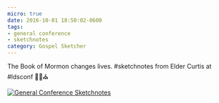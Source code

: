 ```yaml
---
micro: true
date: 2016-10-01 18:50:02-0600
tags:
- general conference
- sketchnotes
category: Gospel Sketcher
---
```


The Book of Mormon changes lives. #sketchnotes from Elder Curtis at #ldsconf ✍🏼⛪️

[![General Conference Sketchnotes](https://media.bennorris.org/images/gospelsketcher/uploads/2018/6574045338.jpg)](https://media.bennorris.org/images/gospelsketcher/uploads/2018/6574045338.jpg)
